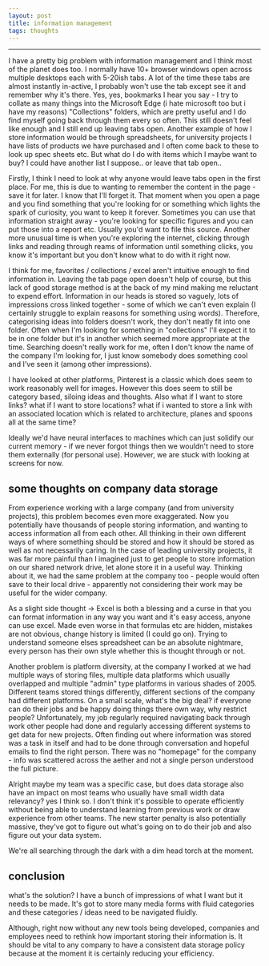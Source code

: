 ```yaml
---
layout: post
title: information management 
tags: thoughts
---
```


* * *

I have a pretty big problem with information management and I think most of the planet does too. I normally have 10+ browser windows open across multiple desktops each with 5-20ish tabs. A lot of the time these tabs are almost instantly in-active, I probably won't use the tab except see it and remember why it's there. Yes, yes, bookmarks I hear you say - I try to collate as many things into the Microsoft Edge (i hate microsoft too but i have my reasons) "Collections" folders, which are pretty useful and I do find myself going back through them every so often. This still doesn't feel like enough and I still end up leaving tabs open. Another example of how I store information would be through spreadsheets, for university projects I have lists of products we have purchased and I often come back to these to look up spec sheets etc. But what do I do with items which I maybe want to buy? I could have another list I suppose.. or leave that tab open..

Firstly, I think I need to look at why anyone would leave tabs open in the first place. For me, this is due to wanting to remember the content in the page - save it for later. I know that I'll forget it. That moment when you open a page and you find something that you're looking for or something which lights the spark of curiosity, you want to keep it forever. Sometimes you can use that information straight away - you're looking for specific figures and you can put those into a report etc. Usually you'd want to file this source. Another more unusual time is when you're exploring the internet, clicking through links and reading through reams of information until something clicks, you know it's important but you don't know what to do with it right now.

I think for me, favorites / collections / excel aren't intuitive enough to find information in. Leaving the tab page open doesn't help of course, but this lack of good storage method is at the back of my mind making me reluctant to expend effort. Information in our heads is stored so vaguely, lots of impressions cross linked together - some of which we can't even explain (I certainly struggle to explain reasons for something using words). Therefore, categorising ideas into folders doesn't work, they don't neatly fit into one folder. Often when I'm looking for something in "collections" I'll expect it to be in one folder but it's in another which seemed more appropriate at the time. Searching doesn't really work for me, often I don't know the name of the company I'm looking for, I just know somebody does something cool and I've seen it (among other impressions).

I have looked at other platforms, Pinterest is a classic which does seem to work reasonably well for images. However this does seem to still be category based, siloing ideas and thoughts. Also what if I want to store links? what if I want to store locations? what if i wanted to store a link with an associated location which is related to architecture, planes and spoons all at the same time? 

Ideally we'd have neural interfaces to machines which can just solidify our current memory - if we never forgot things then we wouldn't need to store them externally (for personal use). However, we are stuck with looking at screens for now.

## some thoughts on company data storage

From experience working with a large company (and from university projects), this problem becomes even more exaggerated. Now you potentially have thousands of people storing information, and wanting to access information all from each other. All thinking in their own different ways of where something should be stored and how it should be stored as well as not necessarily caring. In the case of leading university projects, it was far more painful than I imagined just to get people to store information on our shared network drive, let alone store it in a useful way. Thinking about it, we had the same problem at the company too - people would often save to their local drive - apparently not considering their work may be useful for the wider company. 

As a slight side thought -> Excel is both a blessing and a curse in that you can format information in any way you want and it's easy access, anyone can use excel. Made even worse in that formulas etc are hidden, mistakes are not obvious, change history is limited (I could go on). Trying to understand someone elses spreadsheet can be an absolute nightmare, every person has their own style whether this is thought through or not.  

Another problem is platform diversity, at the company I worked at we had multiple ways of storing files, multiple data platforms which usually overlapped and multiple "admin" type platforms in various shades of 2005. Different teams stored things differently, different sections of the company had different platforms. On a small scale, what's the big deal? if everyone can do their jobs and be happy doing things there own way, why restrict people? Unfortunately, my job regularly required navigating back through work other people had done and regularly accessing different systems to get data for new projects. Often finding out where information was stored was a task in itself and had to be done through conversation and hopeful emails to find the right person. There was no "homepage" for the company - info was scattered across the aether and not a single person understood the full picture. 

Alright maybe my team was a specific case, but does data storage also have an impact on most teams who usually have small width data relevancy? yes I think so. I don't think it's possible to operate efficiently without being able to understand learning from previous work or draw experience from other teams. The new starter penalty is also potentially massive, they've got to figure out what's going on to do their job and also figure out your data system.

We're all searching through the dark with a dim head torch at the moment.

## conclusion

what's the solution? I have a bunch of impressions of what I want but it needs to be made. It's got to store many media forms with fluid categories and these categories / ideas need to be navigated fluidly.

Although, right now without any new tools being developed, companies and employees need to rethink how important storing their information is. It should be vital to any company to have a consistent data storage policy because at the moment it is certainly reducing your efficiency. 
